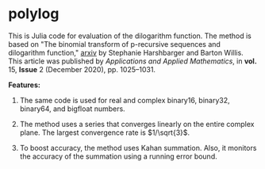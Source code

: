 # polylog

 This is Julia code for evaluation of the dilogarithm function. The method is
 based on "The binomial transform of p-recursive sequences and 
 dilogarithm function," [arxiv][def] by Stephanie Harshbarger and Barton Willis. This article was published by _Applications and Applied Mathematics_, in **vol.** 15, **Issue** 2 (December 2020), pp. 1025–1031.

**Features:**

 1. The same code is used for real and complex binary16, binary32, binary64, and bigfloat numbers.

 2. The method uses a series that converges linearly on the entire complex plane. The largest convergence rate is $1/\sqrt{3}$.

 3. To boost accuracy, the method uses Kahan summation. Also, it monitors the accuracy of the summation using a running error bound.



[def]: https://arxiv.org/pdf/1910.06928.pdf